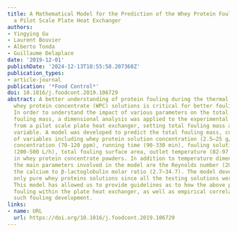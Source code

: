 ```yaml
---
title: A Mathematical Model for the Prediction of the Whey Protein Fouling Mass in
  a Pilot Scale Plate Heat Exchanger
authors:
- Yingying Gu
- Laurent Bouvier
- Alberto Tonda
- Guillaume Delaplace
date: '2019-12-01'
publishDate: '2024-12-13T18:55:58.207368Z'
publication_types:
- article-journal
publication: '*Food Control*'
doi: 10.1016/j.foodcont.2019.106729
abstract: A better understanding of protein fouling during the thermal treatment of
  whey protein concentrate (WPC) solutions is critical for better fouling control.
  In order to understand the impact of various parameters on the total whey protein
  fouling mass, a dimensional analysis was applied to the experimental data obtained
  from a pilot scale plate heat exchanger, setting total fouling mass as the target
  variable. A model was developed to predict the total fouling mass, covering a series
  of variables including whey protein solution concentration (2.5–25 g/L), calcium
  concentration (70-120 ppm), running time (90-330 min), fouling solution flow rate
  (200-500 L/h), total fouling surface area, outlet temperature (82-97 °C) and differences
  in whey protein concentrate powders. In addition to temperature dimensionless parameters,
  the main parameters involved in the model are the Reynolds number (2000-5000) and
  the calcium to β-lactoglobulin molar ratio (2.7–34.7). The model developed concerns
  only pure whey proteins solutions since all the testing solutions were casein free.
  This model has allowed us to provide guidelines as to how the above parameters influence
  fouling within the plate heat exchanger, as well as empirical correlations for predicting
  such fouling development.
links:
- name: URL
  url: https://doi.org/10.1016/j.foodcont.2019.106729
---
```

